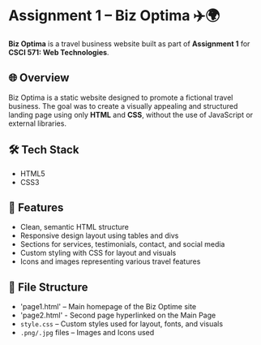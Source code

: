 # Assignment 1 – Biz Optima ✈️🌍

**Biz Optima** is a travel business website built as part of **Assignment 1** for **CSCI 571: Web Technologies**.

## 🌐 Overview

Biz Optima is a static website designed to promote a fictional travel business. The goal was to create a visually appealing and structured landing page using only **HTML** and **CSS**, without the use of JavaScript or external libraries.

## 🛠️ Tech Stack

- HTML5
- CSS3

## 📂 Features

- Clean, semantic HTML structure
- Responsive design layout using tables and divs
- Sections for services, testimonials, contact, and social media
- Custom styling with CSS for layout and visuals
- Icons and images representing various travel features

## 📁 File Structure

- 'page1.html' – Main homepage of the Biz Optime site
- 'page2.html' - Second page hyperlinked on the Main Page
- `style.css` – Custom styles used for layout, fonts, and visuals
- `.png/.jpg` files – Images and Icons used
